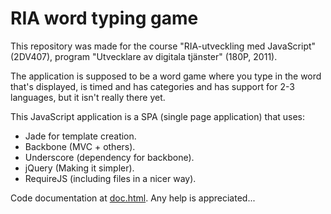 # RIA word typing game

This repository was made for the course "RIA-utveckling med JavaScript" (2DV407), program "Utvecklare av digitala tjänster" (180P, 2011).

The application is supposed to be a word game where you type in the word that's displayed, is timed and has categories and has support for 2-3 languages, but it isn't really there yet.

This JavaScript application is a SPA (single page application) that uses:
+ Jade for template creation.
+ Backbone (MVC + others).
+ Underscore (dependency for backbone).
+ jQuery (Making it simpler).
+ RequireJS (including files in a nicer way).

Code documentation at [doc.html](http://zl222ag.github.io/RIA/doc.html).
Any help is appreciated...

